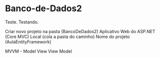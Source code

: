 # Banco-de-Dados2

Teste. Testando.

Criar novo projeto na pasta (BancoDeDados2)
Aplicativo Web do ASP.NET (Core MVC)
Local (cola a pasta do caminho)
Nome do projeto (AulaEntityFramework)

MVVM - Model View View Model